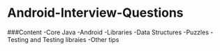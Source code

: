 # Android-Interview-Questions
###Content
-Core Java
-Android
-Libraries
-Data Structures
-Puzzles
-Testing and Testing libraies
-Other tips

